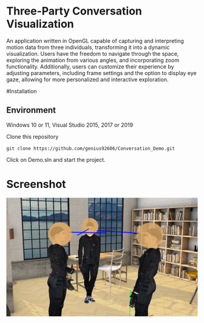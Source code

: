 # Three-Party Conversation Visualization

An application written in OpenGL capable of capturing and interpreting motion data from three individuals, transforming it into a dynamic visualization. Users have the freedom to navigate through the space, exploring the animation from various angles, and incorporating zoom functionality. Additionally, users can customize their experience by adjusting parameters, including frame settings and the option to display eye gaze, allowing for more personalized and interactive exploration.

#Installation

## Environment
Windows 10 or 11, Visual Studio 2015, 2017 or 2019

Clone this repository
```
git clone https://github.com/genius92606/Conversation_Demo.git
```
Click on Demo.sln and start the project.

# Screenshot
![](Snapshot/With-Sphere.png)
